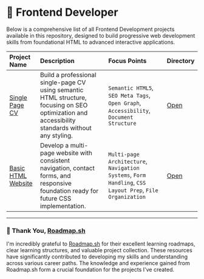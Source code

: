 # 📂 Frontend Developer

Below is a comprehensive list of all Frontend Development projects available in this repository, designed to build progressive web development skills from foundational HTML to advanced interactive applications.

| Project Name | Description | Focus Points | Directory |
| :------------------------- | :------------------------------------------------- | :--------------------------------------------  | :---------------------- |
| [Single Page CV](https://roadmap.sh/projects/single-page-cv) | Build a professional single-page CV using semantic HTML structure, focusing on SEO optimization and accessibility standards without any styling. | `Semantic HTML5`, `SEO Meta Tags`, `Open Graph`, `Accessibility`, `Document Structure` | [Open](./01-single-page-cv/) |
| [Basic HTML Website](https://roadmap.sh/projects/basic-html-website) | Develop a multi-page website with consistent navigation, contact forms, and responsive foundation ready for future CSS implementation. | `Multi-page Architecture`, `Navigation Systems`, `Form Handling`, `CSS Layout Prep`, `File Organization` | [Open](./02-basic-html-website/) |

--- 

### 🙏 Thank You, [Roadmap.sh](https://roadmap.sh/)

I'm incredibly grateful to [Roadmap.sh](https://roadmap.sh/) for their excellent learning roadmaps, clear learning structures, and valuable project collection. These resources have significantly contributed to developing my skills and understanding across various career paths. The knowledge and experience gained from Roadmap.sh form a crucial foundation for the projects I've created.